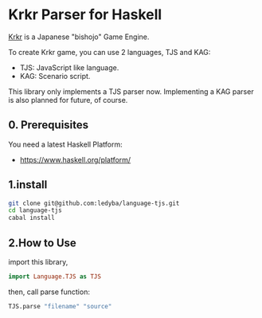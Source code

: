 # Krkr Parser for Haskell

 [Krkr](https://github.com/krkrz/krkrz) is a Japanese "bishojo" Game Engine.

 To create Krkr game, you can use 2 languages, TJS and KAG:

 - TJS: JavaScript like language.
 - KAG: Scenario script.

This library only implements a TJS parser now. Implementing a KAG parser is also planned for future, of course.

## 0. Prerequisites

 You need a latest Haskell Platform:

  - https://www.haskell.org/platform/

## 1.install

```bash
git clone git@github.com:ledyba/language-tjs.git
cd language-tjs
cabal install
```

## 2.How to Use

import this library,

```haskell
import Language.TJS as TJS
```

then, call parse function:

```haskell
TJS.parse "filename" "source"
```
